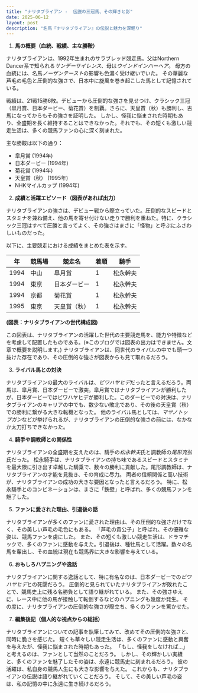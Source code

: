 ```yaml
---
title: "ナリタブライアン -  伝説の三冠馬、その輝きと影"
date: 2025-06-12
layout: post
description: "名馬『ナリタブライアン』の伝説と魅力を深堀り"
---
```


1. **馬の概要（血統、戦績、主な勝鞍）**

ナリタブライアンは、1992年生まれのサラブレッド競走馬。父はNorthern Dancer系で知られる*サンデーサイレンス*、母は*ウインドインハーヘア*。  母方の血統には、名馬*ノーザンテースト*の影響も色濃く受け継いでいた。  その華麗な芦毛の毛色と圧倒的な強さで、日本中に旋風を巻き起こした馬として記憶されている。

戦績は、21戦15勝6敗。デビューから圧倒的な強さを見せつけ、クラシック三冠（皐月賞、日本ダービー、菊花賞）を制覇。さらに、天皇賞（秋）も勝利し、古馬になってからもその強さを証明した。  しかし、怪我に悩まされた時期もあり、全盛期を長く維持することはできなかった。それでも、その短くも激しい競走生活は、多くの競馬ファンの心に深く刻まれた。

主な勝鞍は以下の通り：

* 皐月賞 (1994年)
* 日本ダービー (1994年)
* 菊花賞 (1994年)
* 天皇賞（秋） (1995年)
* NHKマイルカップ (1994年)


2. **成績と活躍エピソード（図表があれば出力）**

ナリタブライアンの強さは、デビュー戦から際立っていた。圧倒的なスピードとスタミナを兼ね備え、他の馬を寄せ付けない走りで勝利を重ねた。特に、クラシック三冠はすべて圧勝と言ってよく、その強さはまさに「怪物」と呼ぶにふさわしいものだった。

以下に、主要競走における成績をまとめた表を示す。

| 年 | 競馬場 | 競走名       | 着順 | 騎手      |
|----|--------|-------------|-------|-----------|
| 1994 | 中山   | 皐月賞       | 1     | 松永幹夫   |
| 1994 | 東京   | 日本ダービー   | 1     | 松永幹夫   |
| 1994 | 京都   | 菊花賞       | 1     | 松永幹夫   |
| 1995 | 東京   | 天皇賞（秋） | 1     | 松永幹夫   |


**(図表：ナリタブライアンの世代構成図)**

この図表は、ナリタブライアンの活躍した世代の主要競走馬を、能力や特徴などを考慮して配置したものである。(※このブログでは図表の出力はできません。文章で概要を説明します。)  ナリタブライアンは、同世代のライバルの中でも頭一つ抜けた存在であり、その圧倒的な強さが図表からも見て取れるだろう。


3. **ライバル馬との対決**

ナリタブライアンの最大のライバルは、*ビワハヤヒデ*だったと言えるだろう。両馬は、皐月賞、日本ダービーで激突。皐月賞ではナリタブライアンが勝利したが、日本ダービーではビワハヤヒデが勝利した。このダービーでの対決は、ナリタブライアンのキャリアの中でも、数少ない敗北であり、その後の天皇賞（秋）での勝利に繋がる大きな転機となった。  他のライバル馬としては、*マヤノトップガン*などが挙げられるが、ナリタブライアンの圧倒的な強さの前には、なかなか太刀打ちできなかった。


4. **騎手や調教師との関係性**

ナリタブライアンの全盛期を支えたのは、騎手の*松永幹夫*氏と調教師の*尾形充弘*氏だった。  松永騎手は、ナリタブライアンの持ち味であるスピードとスタミナを最大限に引き出す卓越した騎乗で、数々の勝利に貢献した。尾形調教師は、ナリタブライアンの才能を見抜き、その育成に尽力。  両者の信頼関係と高い技術が、ナリタブライアンの成功の大きな要因となったと言えるだろう。  特に、松永騎手とのコンビネーションは、まさに「鉄壁」と呼ばれ、多くの競馬ファンを魅了した。


5. **ファンに愛された理由、引退後の話**

ナリタブライアンが多くのファンに愛された理由は、その圧倒的な強さだけでなく、その美しい芦毛の毛色にもある。  「芦毛の貴公子」と呼ばれ、その優雅な姿は、競馬ファンを虜にした。  また、その短くも激しい競走生活は、ドラマチックで、多くのファンに感動を与えた。引退後は、種牡馬として活躍。数々の名馬を輩出し、その血統は現在も競馬界に大きな影響を与えている。


6. **おもしろハプニングや逸話**

ナリタブライアンに関する逸話として、特に有名なのは、日本ダービーでの*ビワハヤヒデ*との死闘だろう。  圧倒的と見られていたナリタブライアンが敗れたことで、競馬史上に残る名勝負として語り継がれている。  また、その強さゆえに、レース中に他の馬が接触して転倒するなどのハプニングも幾度か発生。  その度に、ナリタブライアンの圧倒的な強さが際立ち、多くのファンを驚かせた。


7. **編集後記（個人的な視点からの総括）**

ナリタブライアンについての記事を執筆してみて、改めてその圧倒的な強さと、同時に脆さを感じた。  短くも華々しい競走生活は、多くのファンに感動と興奮を与えたが、怪我に悩まされた時期もあった。  「もし、怪我をしなければ…」と考えるのは、ファンとして当然のことだろう。  しかし、その輝かしい実績と、多くのファンを魅了したその姿は、永遠に競馬史に刻まれるだろう。  彼の活躍は、私自身の競馬人生にも大きな影響を与えた。  これからも、ナリタブライアンの伝説は語り継がれていくことだろう。  そして、その美しい芦毛の姿は、私の記憶の中に永遠に生き続けるだろう。
